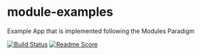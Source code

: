 # module-examples
Example App that is implemented following the Modules Paradigm

[![Build Status](https://travis-ci.org/fjtrujy/module-examples.svg?branch=master)](https://travis-ci.org/fjtrujy/module-examples)
[![Readme Score](http://readme-score-api.herokuapp.com/score.svg?url=https://github.com/fjtrujy/module-examples)](http://clayallsopp.github.io/readme-score?url=https://github.com/fjtrujy/module-examples)